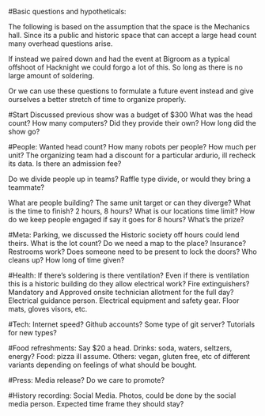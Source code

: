 #Basic questions and hypotheticals:

The following is based on the assumption that the space is the Mechanics hall.
Since its a public and historic space that can accept a large head count many overhead questions arise.

If instead we paired down and had the event at Bigroom as a typical offshoot of Hacknight we could forgo a lot of this.
So long as there is no large amount of soldering.

Or we can use these questions to formulate a future event instead and give ourselves a better stretch of time to organize properly.

#Start
Discussed previous show was a budget of $300
What was the head count?
How many computers?
Did they provide their own?
How long did the show go?


#People:
Wanted head count?
How many robots per people?
How much per unit? The organizing team had a discount for a particular ardurio, ill recheck its data.
Is there an admission fee?

Do we divide people up in teams?
Raffle type divide, or would they bring a teammate?

What are people building? The same unit target or can they diverge?
What is the time to finish? 2 hours, 8 hours?
What is our locations time limit?
How do we keep people engaged if say it goes for 8 hours?
What’s the prize?

#Meta:
Parking, we discussed the Historic society off hours could lend theirs. What is the lot count?
Do we need a map to the place?
Insurance?
Restrooms work?
Does someone need to be present to lock the doors?
Who cleans up? How long of time given?

#Health:
If there’s soldering is there ventilation?
Even if there is ventilation this is a historic building do they allow electrical work?
Fire extinguishers?
Mandatory and Approved onsite technician allotment for the full day?
Electrical guidance person.
Electrical equipment and safety gear. Floor mats, gloves visors, etc.   


#Tech:
Internet speed?
Github accounts?
Some type of git server?
Tutorials for new types?


#Food refreshments:
Say $20 a head.
Drinks: soda, waters, seltzers, energy?
Food: pizza ill assume.
Others: vegan, gluten free, etc of different variants depending on feelings of what should be bought.

#Press:
Media release?
Do we care to promote?

#History recording:
Social Media. Photos, could be done by the social media person. Expected time frame they should stay?


